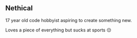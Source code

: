 ## Nethical 
17 year old code hobbyist aspiring to create something new.

Loves a piece of everything but sucks at sports 😔
